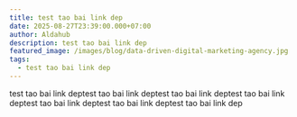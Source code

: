 ```yaml
---
title: test tao bai link dep
date: 2025-08-27T23:39:00.000+07:00
author: Aldahub
description: test tao bai link dep
featured_image: /images/blog/data-driven-digital-marketing-agency.jpg
tags:
  - test tao bai link dep
---
```

test tao bai link deptest tao bai link deptest tao bai link deptest tao bai link deptest tao bai link deptest tao bai link deptest tao bai link dep
